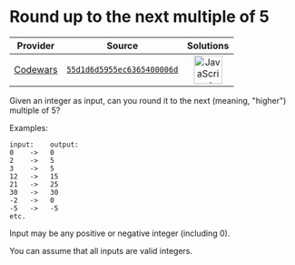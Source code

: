 [_metadata_:generated]: - "true"

# Round up to the next multiple of 5

<!-- INFO TABLE BEGIN -->

| Provider                                        | Source                                                                               | Solutions                                                                                                                                                    |
| :---------------------------------------------: | :----------------------------------------------------------------------------------: | :----------------------------------------------------------------------------------------------------------------------------------------------------------: |
| [Codewars](../../../docs/providers/Codewars.md) | [`55d1d6d5955ec6365400006d`](https://www.codewars.com/kata/55d1d6d5955ec6365400006d) | [<img src="https://res.cloudinary.com/rascaltwo/image/upload/v1631924076/javascript_ehszr7.svg" alt="JavaScript" title="JavaScript" width="50" />](solve.js) |

<!-- INFO TABLE END -->

Given an integer as input, can you round it to the next (meaning, "higher") multiple of 5?

Examples:

    input:    output:
    0    ->   0
    2    ->   5
    3    ->   5
    12   ->   15
    21   ->   25
    30   ->   30
    -2   ->   0
    -5   ->   -5
    etc.


Input may be any positive or negative integer (including 0).

You can assume that all inputs are valid integers.

